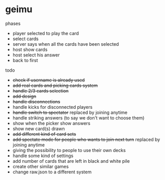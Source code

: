 # geimu

phases

- player selected to play the card
- select cards
- server says when all the cards have been selected
- host show cards
- host select his answer
- back to first

todo
- ~~check if username is already used~~
- ~~add real cards and picking cards system~~
- ~~handle 2/3 cards selection~~
- ~~add design~~
- ~~handle disconnections~~
- handle kicks for disconnected players
- ~~handle switch to spectator~~ replaced by joining anytime
- handle striking answers (to say we don't want to choose them)
- show when the picker show answers
- show new card(s) drawn
- ~~add different kind of card sets~~
- ~~add spectate mode for people who wants to join next turn~~ replaced by joining anytime
- giving the possibility to people to use their own decks
- handle some kind of settings
- add number of cards that are left in black and white pile
- create other similar games
- change raw.json to a different system
